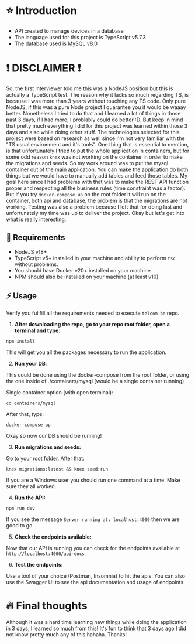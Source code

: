 # :star: Introduction
- API created to manage devices in a database
- The language used for this project is TypeScript v5.7.3
- The database used is MySQL v8.0

# :exclamation: DISCLAIMER :exclamation:
So, the first interviewer told me this was a NodeJS position but this is
actually a TypeScript test. The reason why it lacks so much regarding TS, is because I was more than 3 years without touching any TS code. Only pure NodeJS, if this was a pure Node project I guarantee you it would be waaay better. Nonetheless I tried to do that and I learned a lot of things in those past 3 days, if I had more, I problably could do better :D. But keep in mind that pretty much everything I did for this project was learned within those 3 days and also while doing other stuff.
The technologies selected for this project were based on research as well since I'm not very familiar with the "TS usual environment and it's tools". 
One thing that is essential to mention, is that unfortunately I tried to put the whole application in containers, but for some odd reason ```knex``` was not working on the container in order to make the migrations and seeds. So my work around was to put the mysql container out of the main application. You can make the application do both things but we would have to manually add tables and feed those tables. My goal here since I had problems with that was to make the REST API function proper and respecting all the business rules (time constraint was a factor). But if you try ```docker-compose up``` on the root folder it will run on the container, both api and database, the problem is that the migrations are not working.
Testing was also a problem because I left that for doing last and unfortunately my time was up to deliver the project.
Okay but let's get into what is really interesting.

## :wrench: Requirements
- NodeJS v18+
- TypeScript v5+ installed in your machine and ability to perform ```tsc``` without problems.
- You should have Docker v20+ installed on your machine
- NPM should also be installed on your machine (at least v10)


## :zap: Usage
Verify you fullfill all the requirements needed to execute ```telcom-be``` repo.

1. **After downloading the repo, go to your repo root folder, open a terminal and type**:

```
npm install
```
This will get you all the packages necessary to run the application.

2. **Run your DB**:

This could be done using the docker-compose from the root folder, or using the one inside of ./containers/mysql (would be a single container running)

Single container option (with open terminal):
```
cd containers/mysql
```
After that, type:

```
docker-compose up
```

Okay so now our DB should be running!

3. **Run migrations and seeds:**

Go to your root folder. After that:

```
knex migrations:latest && knex seed:run
```

If you are a Windows user you should run one command at a time.
Make sure they all worked.

4. **Run the API:**

```
npm run dev
```

If you see the message ```Server running at: localhost:4000``` then we are good to go.

5. **Check the endpoints available:**

Now that our API is running you can check for the endpoints available at ```http://localhost:4000/api-docs```

6. **Test the endpoints:**

Use a tool of your choice (Postman, Insomnia) to hit the apis. You can also use the Swagger UI to see the api documentation and usage of endpoints.

# :fire: Final thoughts

Although it was a hard time learning new things while doing the application in 3 days, I learned so much from this! It's fun to think that 3 days ago I did not know pretty much any of this hahaha. Thanks!


